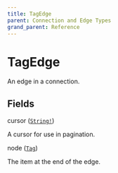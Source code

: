 ```yaml
---
title: TagEdge
parent: Connection and Edge Types
grand_parent: Reference
---
```


# TagEdge

An edge in a connection.

## Fields

<div class="field-entry ">
  <span id="cursor" class="field-name anchored">cursor (<code><a href="/docs/reference/scalar/string">String!</a></code>)</span>

  <div class="description-wrapper">
   <p>A cursor for use in pagination.</p>

  </div>
</div>

<div class="field-entry ">
  <span id="node" class="field-name anchored">node (<code><a href="/docs/reference/object/tag">Tag</a></code>)</span>

  <div class="description-wrapper">
   <p>The item at the end of the edge.</p>

  </div>
</div>

